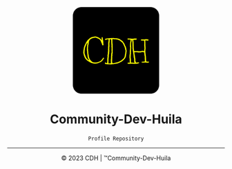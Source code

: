 <div align="center">

<img alt="favicon" src="https://github.com/Community-Dev-Huila/.github/raw/main/profile/img/cdh_favicon_512x512.png" height="200" width="200"/>

# Community-Dev-Huila

    Profile Repository

---

&copy; 2023 CDH | &trade;Community-Dev-Huila
  
</div>
